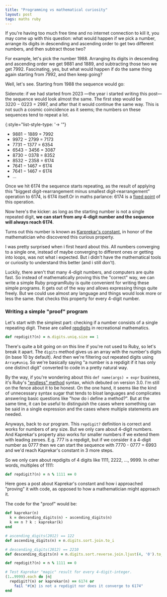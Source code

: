 ```yaml
---
title: "Programming vs mathematical curiosity"
layout: post
tags: maths ruby
---
```


If you're having too much free time and no internet connection to kill it, you may come up with this question: what would happen if we pick a number, arrange its digits in descending and ascending order to get two different numbers, and then subtract those two?

For example, let's pick the number 1988. Arranging its digits in descending and ascending order we get 9881 and 1889, and subtracting those two we get 7992. Fascinating, yes, but what would happen if do the same thing again starting from 7992, and then keep going?

Well, let's see. Starting from 1988 the sequence would go:

<div class="sidenote">Sidenote: if we had started from 2023 —the year i started writing this post— the sequence would look almost the same. The first step would be 3220&nbsp;−&nbsp;0223&nbsp;=&nbsp;2997, and after that it would continue the same way. This is not such a cosmic coincidence as it seems; the numbers on these sequences tend to repeat a lot.</div>

{:style="list-style-type: '→ '"}
- 9881 − 1889 = 7992
- 9972 − 2799 = 7173
- 7731 − 1377 = 6354
- 6543 − 3456 = 3087
- 8730 − 0378 = 8352
- 8532 − 2358 = 6174
- 7641 − 1467 = 6174
- 7641 − 1467 = 6174
- …


Once we hit 6174 the sequence starts repeating, as the result of applying this "biggest digit-rearrangement minus smallest digit-rearrangement" operation to 6174, is 6174 itself.<span class="sidenote-number" /><span class="sidenote">Or in maths parlance: 6174 is a [fixed point](https://en.wikipedia.org/wiki/Fixed_point_(mathematics)) of this operation.</span>

Now here's the kicker: as long as the starting number is not a single repeated digit, **we can start from any 4-digit number and the sequence will always reach 6174**.

Turns out this number is known as [Karprekar's constant](https://en.wikipedia.org/wiki/6174_(number)), in honor of the mathematician who discovered this curious property.

I was pretty surprised when i first heard about this. All numbers converging to a single one, instead of maybe converging to different ones or getting into loops, was not what i expected. But i didn't have the mathematical tools or curiosity to understand this better (and i still don't).

Luckily, there aren't that many 4-digit numbers, and computers are quite fast. So instead of mathematically proving this the "correct" way, we can write a simple Ruby program<span class="sidenote-number" /><span class="sidenote">Ruby is quite convenient for writing these simple programs. It gets out of the way and allows expressing things quite freely. But we could use almost any language and things would look more or less the same.</span> that checks this property for every 4-digit number.

### Writing a simple "proof" program

Let's start with the simplest part: checking if a number consists of a single repeating digit. These are called [repdigits](https://en.wikipedia.org/wiki/Repdigit) in recreational mathematics.

```ruby
def repdigit?(n) = n.digits.uniq.size == 1
```

There's quite a bit going on on this line if you're not used to Ruby, so let's break it apart. The `digits` method gives us an array with the number's digits (in base 10 by default). And then we're filtering out repeated digits using `Array#uniq`. So we're basically saying "a number is a repdigit if it has only one distinct digit" converted to code in a pretty natural way.

By the way, if you're wondering about this `def name(args) = expr` business, it's Ruby's ["endless" method](https://bugs.ruby-lang.org/issues/16746) syntax, which debuted on version 3.0. I'm still on the fence about it to be honest. On the one hand, it seems like the kind of unnecessary syntax sugar that tends to bloat languages and complicates answering basic questions like "how do i define a method?". But at the same time, it can be useful to distinguish the cases where something can be said in a single expression and the cases where multiple statements are needed.

Anyways, back to our program. This `repdigit?` definition is correct and works for numbers of any size. But we only care about 4-digit numbers. And Kaprekar's property also works for smaller numbers if we extend them with leading zeroes. E.g. 777 is a repdigit, but if we consider it a 4-digit number as 0777 then we can start the sequence with 7770&nbsp;-&nbsp;0777&nbsp;=&nbsp;6993 and we'd reach Kaprekar's constant in 3 more steps.

So we only care about repdigits of 4 digits like 1111, 2222, ..., 9999. In other words, multiples of 1111:

```ruby
def repdigit?(n) = n % 1111 == 0
```





Here goes a post about Kaprekar's constant and how i approached "proving" it with code, as opposed to how a mathematician might approach it.

The code for the "proof" would be:

```ruby
def kaprekar(n)
  k = descending_digits(n) - ascending_digits(n)
  k == n ? k : kaprekar(k)
end

# ascending_digits(2012) == 122
def ascending_digits(n) = n.digits.sort.join.to_i

# descending_digits(2012) == 2210
def descending_digits(n) = n.digits.sort.reverse.join.ljust(4, '0').to_i

def repdigit?(n) = n % 1111 == 0

# Test Kaprekar "magic" result for every 4-digit-integer.
(1..9999).each do |n|
  repdigit?(n) or kaprekar(n) == 6174 or
    fail "#{n} is not a repdigit nor does it converge to 6174"
end
```

[^1]: In maths jargon, we could say that 6174 is a [fixed point](https://en.wikipedia.org/wiki/Fixed_point_(mathematics)) of this operation.

